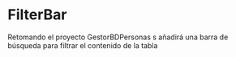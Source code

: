 # FilterBar
Retomando el proyecto GestorBDPersonas s añadirá una barra de búsqueda para filtrar el contenido de la tabla
